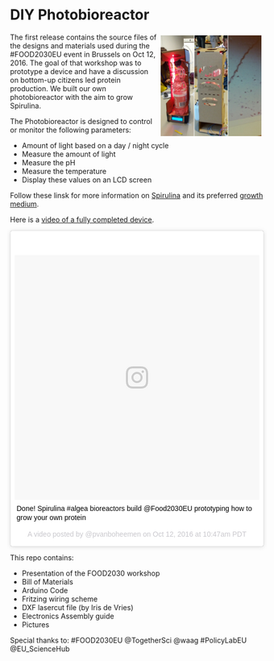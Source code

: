 # DIY Photobioreactor

<img src="banner.jpg" alt="DIY Photobioreactor" style="width: 200px;" align="right" hspace=5 vspace=5 />

The first release contains the source files of the designs and materials used during the #FOOD2030EU event in Brussels on Oct 12, 2016. The goal of that workshop was to prototype a device and have a discussion on bottom-up citizens led protein production. We built our own photobioreactor with the aim to grow Spirulina.

The Photobioreactor is designed to control or monitor the following parameters:

* Amount of light based on a day / night cycle
* Measure the amount of light
* Measure the pH
* Measure the temperature
* Display these values on an LCD screen

Follow these linsk for more information on [Spirulina](http://biohackacademy.github.io/bha3/annex/culture-collection/spirulina-maxima/) and its preferred [growth medium](http://biohackacademy.github.io/bha3/annex/cultivation-media/spirulina-medium/).

Here is a [video of a fully completed device](https://www.instagram.com/p/BLeMfMBlUFr/?taken-by=pvanboheemen).

<blockquote class="instagram-media" data-instgrm-captioned data-instgrm-version="7" style=" background:#FFF; border:0; border-radius:3px; box-shadow:0 0 1px 0 rgba(0,0,0,0.5),0 1px 10px 0 rgba(0,0,0,0.15); margin: 1px; max-width:658px; padding:0; width:99.375%; width:-webkit-calc(100% - 2px); width:calc(100% - 2px);"><div style="padding:8px;"> <div style=" background:#F8F8F8; line-height:0; margin-top:40px; padding:50.0% 0; text-align:center; width:100%;"> <div style=" background:url(data:image/png;base64,iVBORw0KGgoAAAANSUhEUgAAACwAAAAsCAMAAAApWqozAAAABGdBTUEAALGPC/xhBQAAAAFzUkdCAK7OHOkAAAAMUExURczMzPf399fX1+bm5mzY9AMAAADiSURBVDjLvZXbEsMgCES5/P8/t9FuRVCRmU73JWlzosgSIIZURCjo/ad+EQJJB4Hv8BFt+IDpQoCx1wjOSBFhh2XssxEIYn3ulI/6MNReE07UIWJEv8UEOWDS88LY97kqyTliJKKtuYBbruAyVh5wOHiXmpi5we58Ek028czwyuQdLKPG1Bkb4NnM+VeAnfHqn1k4+GPT6uGQcvu2h2OVuIf/gWUFyy8OWEpdyZSa3aVCqpVoVvzZZ2VTnn2wU8qzVjDDetO90GSy9mVLqtgYSy231MxrY6I2gGqjrTY0L8fxCxfCBbhWrsYYAAAAAElFTkSuQmCC); display:block; height:44px; margin:0 auto -44px; position:relative; top:-22px; width:44px;"></div></div> <p style=" margin:8px 0 0 0; padding:0 4px;"> <a href="https://www.instagram.com/p/BLeMfMBlUFr/" style=" color:#000; font-family:Arial,sans-serif; font-size:14px; font-style:normal; font-weight:normal; line-height:17px; text-decoration:none; word-wrap:break-word;" target="_blank">Done! Spirulina #algea bioreactors build @Food2030EU prototyping how to grow your own protein</a></p> <p style=" color:#c9c8cd; font-family:Arial,sans-serif; font-size:14px; line-height:17px; margin-bottom:0; margin-top:8px; overflow:hidden; padding:8px 0 7px; text-align:center; text-overflow:ellipsis; white-space:nowrap;">A video posted by @pvanboheemen on <time style=" font-family:Arial,sans-serif; font-size:14px; line-height:17px;" datetime="2016-10-12T17:47:55+00:00">Oct 12, 2016 at 10:47am PDT</time></p></div></blockquote> <script async defer src="//platform.instagram.com/en_US/embeds.js"></script>

This repo contains:

* Presentation of the FOOD2030 workshop
* Bill of Materials
* Arduino Code
* Fritzing wiring scheme
* DXF lasercut file (by Iris de Vries)
* Electronics Assembly guide
* Pictures

Special thanks to: #FOOD2030EU @TogetherSci @waag #PolicyLabEU @EU_ScienceHub